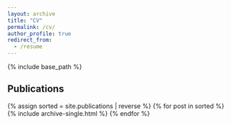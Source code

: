 ```yaml
---
layout: archive
title: "CV"
permalink: /cv/
author_profile: true
redirect_from:
  - /resume
---
```



{% include base_path %}


## Publications

{% assign sorted = site.publications | reverse %} {% for post in sorted %} {% include archive-single.html %} {% endfor %}
  
  


